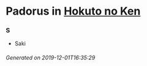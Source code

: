 # Padorus in [Hokuto no Ken](https://myanimelist.net/anime/967/Hokuto_no_Ken)

### S
* Saki

###### Generated on 2019-12-01T16:35:29
